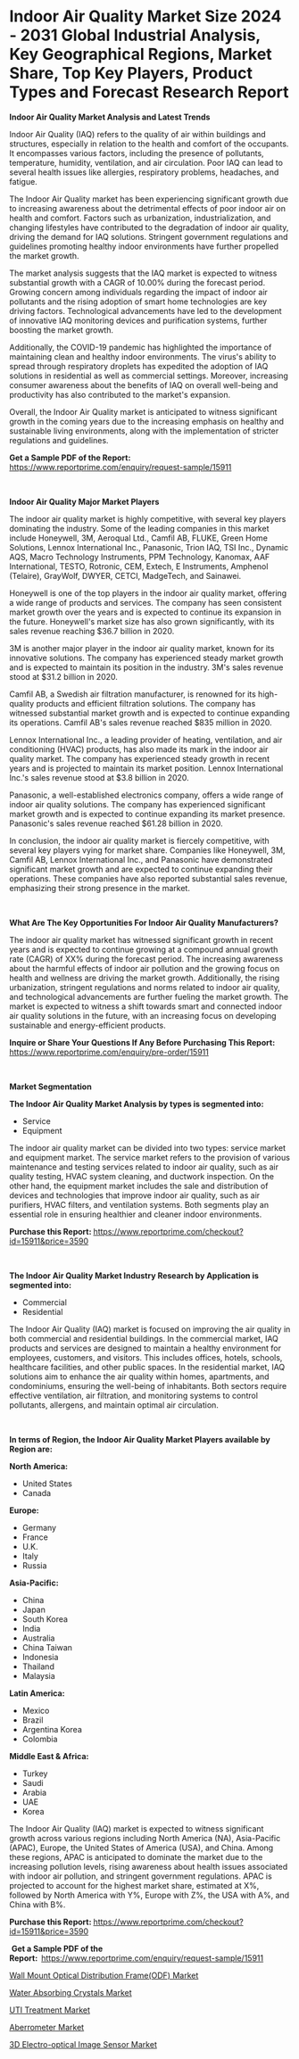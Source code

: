 <p><h1>Indoor Air Quality Market Size 2024 - 2031 Global Industrial Analysis, Key Geographical Regions, Market Share, Top Key Players, Product Types and Forecast Research Report</h1></p><p><strong>Indoor Air Quality Market Analysis and Latest Trends</strong></p>
<p><p>Indoor Air Quality (IAQ) refers to the quality of air within buildings and structures, especially in relation to the health and comfort of the occupants. It encompasses various factors, including the presence of pollutants, temperature, humidity, ventilation, and air circulation. Poor IAQ can lead to several health issues like allergies, respiratory problems, headaches, and fatigue.</p><p>The Indoor Air Quality market has been experiencing significant growth due to increasing awareness about the detrimental effects of poor indoor air on health and comfort. Factors such as urbanization, industrialization, and changing lifestyles have contributed to the degradation of indoor air quality, driving the demand for IAQ solutions. Stringent government regulations and guidelines promoting healthy indoor environments have further propelled the market growth.</p><p>The market analysis suggests that the IAQ market is expected to witness substantial growth with a CAGR of 10.00% during the forecast period. Growing concern among individuals regarding the impact of indoor air pollutants and the rising adoption of smart home technologies are key driving factors. Technological advancements have led to the development of innovative IAQ monitoring devices and purification systems, further boosting the market growth.</p><p>Additionally, the COVID-19 pandemic has highlighted the importance of maintaining clean and healthy indoor environments. The virus's ability to spread through respiratory droplets has expedited the adoption of IAQ solutions in residential as well as commercial settings. Moreover, increasing consumer awareness about the benefits of IAQ on overall well-being and productivity has also contributed to the market's expansion.</p><p>Overall, the Indoor Air Quality market is anticipated to witness significant growth in the coming years due to the increasing emphasis on healthy and sustainable living environments, along with the implementation of stricter regulations and guidelines.</p></p>
<p><strong>Get a Sample PDF of the Report:&nbsp;</strong> <a href="https://www.reportprime.com/enquiry/request-sample/15911">https://www.reportprime.com/enquiry/request-sample/15911</a></p>
<p>&nbsp;</p>
<p><strong>Indoor Air Quality Major Market Players</strong></p>
<p><p>The indoor air quality market is highly competitive, with several key players dominating the industry. Some of the leading companies in this market include Honeywell, 3M, Aeroqual Ltd., Camfil AB, FLUKE, Green Home Solutions, Lennox International Inc., Panasonic, Trion IAQ, TSI Inc., Dynamic AQS, Macro Technology Instruments, PPM Technology, Kanomax, AAF International, TESTO, Rotronic, CEM, Extech, E Instruments, Amphenol (Telaire), GrayWolf, DWYER, CETCI, MadgeTech, and Sainawei.</p><p>Honeywell is one of the top players in the indoor air quality market, offering a wide range of products and services. The company has seen consistent market growth over the years and is expected to continue its expansion in the future. Honeywell's market size has also grown significantly, with its sales revenue reaching $36.7 billion in 2020.</p><p>3M is another major player in the indoor air quality market, known for its innovative solutions. The company has experienced steady market growth and is expected to maintain its position in the industry. 3M's sales revenue stood at $31.2 billion in 2020.</p><p>Camfil AB, a Swedish air filtration manufacturer, is renowned for its high-quality products and efficient filtration solutions. The company has witnessed substantial market growth and is expected to continue expanding its operations. Camfil AB's sales revenue reached $835 million in 2020.</p><p>Lennox International Inc., a leading provider of heating, ventilation, and air conditioning (HVAC) products, has also made its mark in the indoor air quality market. The company has experienced steady growth in recent years and is projected to maintain its market position. Lennox International Inc.'s sales revenue stood at $3.8 billion in 2020.</p><p>Panasonic, a well-established electronics company, offers a wide range of indoor air quality solutions. The company has experienced significant market growth and is expected to continue expanding its market presence. Panasonic's sales revenue reached $61.28 billion in 2020.</p><p>In conclusion, the indoor air quality market is fiercely competitive, with several key players vying for market share. Companies like Honeywell, 3M, Camfil AB, Lennox International Inc., and Panasonic have demonstrated significant market growth and are expected to continue expanding their operations. These companies have also reported substantial sales revenue, emphasizing their strong presence in the market.</p></p>
<p>&nbsp;</p>
<p><strong>What Are The Key Opportunities For Indoor Air Quality Manufacturers?</strong></p>
<p><p>The indoor air quality market has witnessed significant growth in recent years and is expected to continue growing at a compound annual growth rate (CAGR) of XX% during the forecast period. The increasing awareness about the harmful effects of indoor air pollution and the growing focus on health and wellness are driving the market growth. Additionally, the rising urbanization, stringent regulations and norms related to indoor air quality, and technological advancements are further fueling the market growth. The market is expected to witness a shift towards smart and connected indoor air quality solutions in the future, with an increasing focus on developing sustainable and energy-efficient products.</p></p>
<p><strong>Inquire or Share Your Questions If Any Before Purchasing This Report:</strong> <a href="https://www.reportprime.com/enquiry/pre-order/15911">https://www.reportprime.com/enquiry/pre-order/15911</a></p>
<p>&nbsp;</p>
<p><strong>Market Segmentation</strong></p>
<p><strong>The Indoor Air Quality Market Analysis by types is segmented into:</strong></p>
<p><ul><li>Service</li><li>Equipment</li></ul></p>
<p><p>The indoor air quality market can be divided into two types: service market and equipment market. The service market refers to the provision of various maintenance and testing services related to indoor air quality, such as air quality testing, HVAC system cleaning, and ductwork inspection. On the other hand, the equipment market includes the sale and distribution of devices and technologies that improve indoor air quality, such as air purifiers, HVAC filters, and ventilation systems. Both segments play an essential role in ensuring healthier and cleaner indoor environments.</p></p>
<p><strong>Purchase this Report:&nbsp;</strong><a href="https://www.reportprime.com/checkout?id=15911&price=3590">https://www.reportprime.com/checkout?id=15911&price=3590</a></p>
<p>&nbsp;</p>
<p><strong>The Indoor Air Quality Market Industry Research by Application is segmented into:</strong></p>
<p><ul><li>Commercial</li><li>Residential</li></ul></p>
<p><p>The Indoor Air Quality (IAQ) market is focused on improving the air quality in both commercial and residential buildings. In the commercial market, IAQ products and services are designed to maintain a healthy environment for employees, customers, and visitors. This includes offices, hotels, schools, healthcare facilities, and other public spaces. In the residential market, IAQ solutions aim to enhance the air quality within homes, apartments, and condominiums, ensuring the well-being of inhabitants. Both sectors require effective ventilation, air filtration, and monitoring systems to control pollutants, allergens, and maintain optimal air circulation.</p></p>
<p>&nbsp;</p>
<p><strong>In terms of Region, the Indoor Air Quality Market Players available by Region are:</strong></p>
<p>
    <p> <strong> North America: </strong>
        <ul>
            <li>United States</li>
            <li>Canada</li>
        </ul>
        </p> 
    <p> <strong> Europe: </strong>
        <ul>
            <li>Germany</li>
            <li>France</li>
            <li>U.K.</li>
            <li>Italy</li>
            <li>Russia</li>
        </ul>
        </p> 
    <p> <strong> Asia-Pacific: </strong>
        <ul>
            <li>China</li>
            <li>Japan</li>
            <li>South Korea</li>
            <li>India</li>
            <li>Australia</li>
            <li>China Taiwan</li>
            <li>Indonesia</li>
            <li>Thailand</li>
            <li>Malaysia</li>
        </ul>
        </p> 
    <p> <strong> Latin America: </strong>
        <ul>
            <li>Mexico</li>
            <li>Brazil</li>
            <li>Argentina Korea</li>
            <li>Colombia</li>
        </ul>
        </p> 
    <p> <strong> Middle East & Africa: </strong>
        <ul>
            <li>Turkey</li>
            <li>Saudi</li>
            <li>Arabia</li>
            <li>UAE</li>
            <li>Korea</li>
        </ul>
    </p>
    </p>
<p><p>The Indoor Air Quality (IAQ) market is expected to witness significant growth across various regions including North America (NA), Asia-Pacific (APAC), Europe, the United States of America (USA), and China. Among these regions, APAC is anticipated to dominate the market due to the increasing pollution levels, rising awareness about health issues associated with indoor air pollution, and stringent government regulations. APAC is projected to account for the highest market share, estimated at X%, followed by North America with Y%, Europe with Z%, the USA with A%, and China with B%.</p></p>
<p><strong>Purchase this Report: </strong><a href="https://www.reportprime.com/checkout?id=15911&price=3590">https://www.reportprime.com/checkout?id=15911&price=3590</a></p>
<p>&nbsp;<strong>Get a Sample PDF of the Report:&nbsp;&nbsp;</strong><a href="https://www.reportprime.com/enquiry/request-sample/15911">https://www.reportprime.com/enquiry/request-sample/15911</a></p>
<p><strong></strong></p>
<p><p><a href="https://medium.com/@kobehyatt744/wall-mount-optical-distribution-frame-odf-market-analysis-its-cagr-market-segmentation-and-d5c50d52eaee">Wall Mount Optical Distribution Frame(ODF) Market</a></p><p><a href="https://medium.com/@kobehyatt744/water-absorbing-crystals-market-size-reveals-the-best-marketing-channels-in-global-industry-43a66d415045">Water Absorbing Crystals Market</a></p><p><a href="https://medium.com/@kobehyatt744/uti-treatment-market-research-report-its-history-and-forecast-2024-to-2031-33cccbadf1a0">UTI Treatment Market</a></p><p><a href="https://medium.com/@kobehyatt744/aberrometer-market-insight-market-trends-growth-forecasted-from-2024-to-2031-9f83ba9c8189">Aberrometer Market</a></p><p><a href="https://medium.com/@kobehyatt744/3d-electro-optical-image-sensor-market-comprehensive-assessment-by-type-application-and-01111fbf4703">3D Electro-optical Image Sensor Market</a></p></p>
